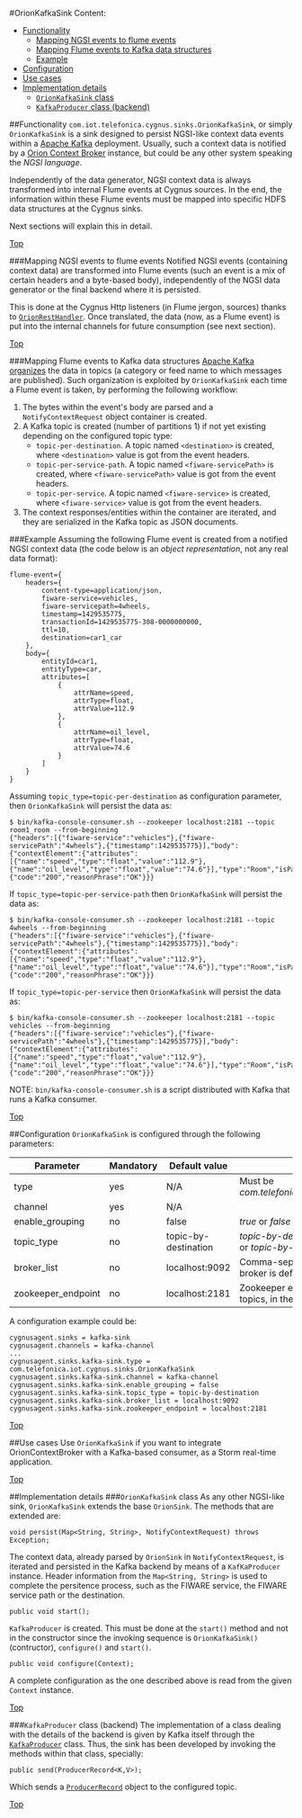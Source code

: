 #<a name="top"></a>OrionKafkaSink
Content:

* [Functionality](#section1)
    * [Mapping NGSI events to flume events](#section1.1)
    * [Mapping Flume events to Kafka data structures](#section1.2)
    * [Example](#section1.3)
* [Configuration](#section2)
* [Use cases](#section3)
* [Implementation details](#section4)
    * [`OrionKafkaSink` class](#section4.1)
    * [`KafkaProducer` class (backend)](#section4.2)

##<a name="section1"></a>Functionality
`com.iot.telefonica.cygnus.sinks.OrionKafkaSink`, or simply `OrionKafkaSink` is a sink designed to persist NGSI-like context data events within a [Apache Kafka](http://kafka.apache.org/) deployment. Usually, such a context data is notified by a [Orion Context Broker](https://github.com/telefonicaid/fiware-orion) instance, but could be any other system speaking the <i>NGSI language</i>.

Independently of the data generator, NGSI context data is always transformed into internal Flume events at Cygnus sources. In the end, the information within these Flume events must be mapped into specific HDFS data structures at the Cygnus sinks.

Next sections will explain this in detail.

[Top](#top)

###<a name="section1.1"></a>Mapping NGSI events to flume events
Notified NGSI events (containing context data) are transformed into Flume events (such an event is a mix of certain headers and a byte-based body), independently of the NGSI data generator or the final backend where it is persisted.

This is done at the Cygnus Http listeners (in Flume jergon, sources) thanks to [`OrionRestHandler`](./orion_rest_handler.md). Once translated, the data (now, as a Flume event) is put into the internal channels for future consumption (see next section).

[Top](#top)

###<a name="section1.2"></a>Mapping Flume events to Kafka data structures
[Apache Kafka organizes](http://kafka.apache.org/documentation.html#introduction) the data in topics (a category or feed name to which messages are published). Such organization is exploited by `OrionKafkaSink` each time a Flume event is taken, by performing the following workflow:

1. The bytes within the event's body are parsed and a `NotifyContextRequest` object container is created.
2. A Kafka topic is created (number of partitions 1) if not yet existing depending on the configured topic type:
    * `topic-per-destination`. A topic named `<destination>` is created, where `<destination>` value is got from the event headers.
    * `topic-per-service-path`. A topic named `<fiware-servicePath>` is created, where `<fiware-servicePath>` value is got from the event headers.
    * `topic-per-service`. A topic named `<fiware-service>` is created, where `<fiware-service>` value is got from the event headers.
3. The context responses/entities within the container are iterated, and they are serialized in the Kafka topic as JSON documents.

###<a name="section1.3"></a>Example
Assuming the following Flume event is created from a notified NGSI context data (the code below is an <i>object representation</i>, not any real data format):

    flume-event={
        headers={
	        content-type=application/json,
	        fiware-service=vehicles,
	        fiware-servicepath=4wheels,
	        timestamp=1429535775,
	        transactionId=1429535775-308-0000000000,
	        ttl=10,
	        destination=car1_car
        },
        body={
	        entityId=car1,
	        entityType=car,
	        attributes=[
	            {
	                attrName=speed,
	                attrType=float,
	                attrValue=112.9
	            },
	            {
	                attrName=oil_level,
	                attrType=float,
	                attrValue=74.6
	            }
	        ]
	    }
    }

Assuming `topic_type=topic-per-destination` as configuration parameter, then `OrionKafkaSink` will persist the data as:

    $ bin/kafka-console-consumer.sh --zookeeper localhost:2181 --topic room1_room --from-beginning
    {"headers":[{"fiware-service":"vehicles"},{"fiware-servicePath":"4wheels"},{"timestamp":1429535775}],"body":{"contextElement":{"attributes":[{"name":"speed","type":"float","value":"112.9"},{"name":"oil_level","type":"float","value":"74.6"}],"type":"Room","isPattern":"false","id":"Room1"},"statusCode":{"code":"200","reasonPhrase":"OK"}}}
    
If `topic_type=topic-per-service-path` then `OrionKafkaSink` will persist the data as:

    $ bin/kafka-console-consumer.sh --zookeeper localhost:2181 --topic 4wheels --from-beginning
    {"headers":[{"fiware-service":"vehicles"},{"fiware-servicePath":"4wheels"},{"timestamp":1429535775}],"body":{"contextElement":{"attributes":[{"name":"speed","type":"float","value":"112.9"},{"name":"oil_level","type":"float","value":"74.6"}],"type":"Room","isPattern":"false","id":"Room1"},"statusCode":{"code":"200","reasonPhrase":"OK"}}}
    
If `topic_type=topic-per-service` then `OrionKafkaSink` will persist the data as:

    $ bin/kafka-console-consumer.sh --zookeeper localhost:2181 --topic vehicles --from-beginning
    {"headers":[{"fiware-service":"vehicles"},{"fiware-servicePath":"4wheels"},{"timestamp":1429535775}],"body":{"contextElement":{"attributes":[{"name":"speed","type":"float","value":"112.9"},{"name":"oil_level","type":"float","value":"74.6"}],"type":"Room","isPattern":"false","id":"Room1"},"statusCode":{"code":"200","reasonPhrase":"OK"}}}
    
NOTE: `bin/kafka-console-consumer.sh` is a script distributed with Kafka that runs a Kafka consumer.
    
[Top](#top)

##<a name="section2"></a>Configuration
`OrionKafkaSink` is configured through the following parameters:

| Parameter | Mandatory | Default value | Comments |
|---|---|---|---|
| type | yes | N/A | Must be <i>com.telefonica.iot.cygnus.sinks.OrionKafkaSink</i> |
| channel | yes | N/A |
| enable_grouping | no | false | <i>true</i> or <i>false</i> |
| topic_type | no | topic-by-destination | <i>topic-by-destination</i>, <i>topic-by-service-path</i> or <i>topic-by-service</i> |
| broker_list | no | localhost:9092 | Comma-separated list of Kafka brokers (a broker is defined as <i>host:port</i>) |
| zookeeper_endpoint | no | localhost:2181 | Zookeeper endpoint needed to create Kafka topics, in the form of <i>host:port</i> |

A configuration example could be:

    cygnusagent.sinks = kafka-sink
    cygnusagent.channels = kafka-channel
    ...
    cygnusagent.sinks.kafka-sink.type = com.telefonica.iot.cygnus.sinks.OrionKafkaSink
    cygnusagent.sinks.kafka-sink.channel = kafka-channel
    cygnusagent.sinks.kafka-sink.enable_grouping = false
    cygnusagent.sinks.kafka-sink.topic_type = topic-by-destination
    cygnusagent.sinks.kafka-sink.broker_list = localhost:9092
    cygnusagent.sinks.kafka-sink.zookeeper_endpoint = localhost:2181

[Top](#top)

##<a name="section3"></a>Use cases
Use `OrionKafkaSink` if you want to integrate OrionContextBroker with a Kafka-based consumer, as a Storm real-time application.

[Top](#top)

##<a name="section4"></a>Implementation details
###<a name="section4.1"></a>`OrionKafkaSink` class
As any other NGSI-like sink, `OrionKafkaSink` extends the base `OrionSink`. The methods that are extended are:

    void persist(Map<String, String>, NotifyContextRequest) throws Exception;
    
The context data, already parsed by `OrionSink` in `NotifyContextRequest`, is iterated and persisted in the Kafka backend by means of a `KafKaProducer` instance. Header information from the `Map<String, String>` is used to complete the persitence process, such as the FIWARE service, the FIWARE service path or the destination.
    
    public void start();

`KafkaProducer` is created. This must be done at the `start()` method and not in the constructor since the invoking sequence is `OrionKafkaSink()` (contructor), `configure()` and `start()`.

    public void configure(Context);
    
A complete configuration as the one described above is read from the given `Context` instance.

[Top](#top)

###<a name="section4.2"></a>`KafkaProducer` class (backend)
The implementation of a class dealing with the details of the backend is given by Kafka itself through the [`KafkaProducer`](http://kafka.apache.org/082/javadoc/org/apache/kafka/clients/producer/KafkaProducer.html) class. Thus, the sink has been developed by invoking the methods within that class, specially:

    public send(ProducerRecord<K,V>);
    
Which sends a [`ProducerRecord`](http://kafka.apache.org/082/javadoc/org/apache/kafka/clients/producer/ProducerRecord.html) object to the configured topic.

[Top](#top)

